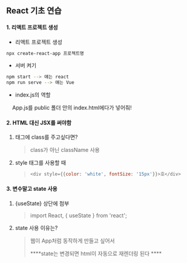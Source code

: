 ## React 기초 연습

#### 1. 리액트 프로젝트 생성

- 리액트 프로젝트 생성

```bash
npx create-react-app 프로젝트명
```

- 서버 켜기

```bash
npm start --> 얘는 react
npm run serve --> 얘는 Vue
```

- index.js의 역할

    App.js를 public 폴더 안의 index.html에다가 넣어줘!

#### 2. HTML 대신 JSX를 써야함

1. 태그에 class를 주고싶다면?
   
   > class가 아닌 className 사용

2. style 태그를 사용할 때
   
   > ```javascript
   > <div style={{color: 'white', fontSize: '15px'}}>호</div>
   > ```

#### 

#### 3. 변수말고 state 사용

1. {useState} 상단에 첨부
   
   > import React, { useState } from 'react';

2. state 사용 이유는?
   
   > 웹이 App처럼 동작하게 만들고 싶어서
   > 
   > ****state는 변경되면 html이 자동으로 재렌더링 된다 ****
